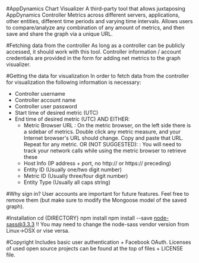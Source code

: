 #AppDynamics Chart Visualizer
A third-party tool that allows juxtaposing AppDynamics Controller Metrics across different servers, applications, other entities, different time periods and varying time intervals. Allows users to compare/analyze any combination of any amount of metrics, and then save and share the graph via a unique URL. 

#Fetching data from the controller
As long as a controller can be publicly accessed, it should work with this tool. Controller information / account credentials are provided in the form for adding net metrics to the graph visualizer.

#Getting the data for visualization
In order to fetch data from the controller for visualization the following information is necessary:
- Controller username
- Controller account name
- Controller user password
- Start time of desired metric (UTC)
- End time of desired metric (UTC)
AND EITHER:
	- Metric Browser URL
		: On the metric browser, on the left side there is a sidebar of metrics. Double click any metric measure, and your Internet browser's URL should change. Copy and paste that URL. Repeat for any metric.
	OR (NOT SUGGESTED):
		: You will need to track your network calls while using the metric browser to retrieve these
	- Host Info (IP address + port, no http:// or https:// preceding)
	- Entity ID (Usually one/two digit number)
	- Metric ID (Usually three/four digit number)
	- Entity Type (Usually all caps string)

#Why sign in?
User accounts are important for future features. Feel free to remove them (but make sure to modify the Mongoose model of the saved graph).

#Installation
cd {DIRECTORY}
npm install
npm install --save node-sass@3.3.3
!! You may need to change the node-sass vendor version from Linux->OSX or vise versa.

#Copyright
Includes basic user authentication + Facebook OAuth. Licenses of used open source projects can be found at the top of files + LICENSE file.